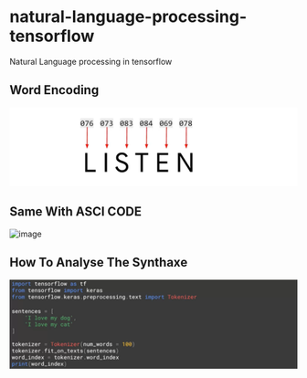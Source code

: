 # natural-language-processing-tensorflow
Natural Language processing in tensorflow

## Word Encoding

![image](images/2.png)

## Same With ASCI CODE

![image]()
## How To Analyse The Synthaxe

![image](images/1.png)
